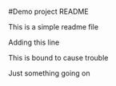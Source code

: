 #Demo project README

This is a simple readme file

Adding this line

This is bound to cause trouble

Just something going on